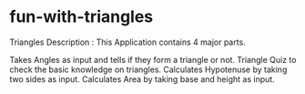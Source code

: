 # fun-with-triangles
Triangles
Description : This Application contains 4 major parts.

Takes Angles as input and tells if they form a triangle or not.
Triangle Quiz to check the basic knowledge on triangles.
Calculates Hypotenuse by taking two sides as input.
Calculates Area by taking base and height as input.
